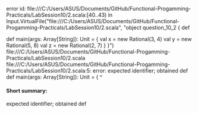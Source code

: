 error id: file:///C:/Users/ASUS/Documents/GitHub/Functional-Progamming-Practicals/LabSession10/2.scala:[40..43) in Input.VirtualFile("file:///C:/Users/ASUS/Documents/GitHub/Functional-Progamming-Practicals/LabSession10/2.scala", "object question_10_2 {
    def 


  def main(args: Array[String]): Unit = {
    val x = new Rational(3, 4)
    val y = new Rational(5, 8)
    val z = new Rational(2, 7)
  }
}")
file:///C:/Users/ASUS/Documents/GitHub/Functional-Progamming-Practicals/LabSession10/2.scala
file:///C:/Users/ASUS/Documents/GitHub/Functional-Progamming-Practicals/LabSession10/2.scala:5: error: expected identifier; obtained def
  def main(args: Array[String]): Unit = {
  ^
#### Short summary: 

expected identifier; obtained def